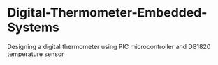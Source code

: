 # Digital-Thermometer-Embedded-Systems
Designing a digital thermometer using PIC microcontroller and DB1820 temperature sensor
